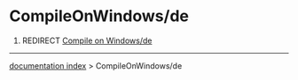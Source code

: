 # CompileOnWindows/de
1.  REDIRECT [Compile on Windows/de](Compile_on_Windows/de.md)

---
[documentation index](../README.md) > CompileOnWindows/de
